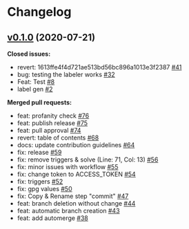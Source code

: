# Changelog

## [v0.1.0](https://github.com/Videndum/Universal-GitAction-Workflows/tree/v0.1.0) (2020-07-21)

**Closed issues:**

- revert: 1613ffe4f4d721ae513bd56bc896a1013e3f2387 [\#41](https://github.com/Videndum/Universal-GitAction-Workflows/issues/41)
- bug: testing the labeler works [\#32](https://github.com/Videndum/Universal-GitAction-Workflows/issues/32)
- Feat: Test [\#8](https://github.com/Videndum/Universal-GitAction-Workflows/issues/8)
- label gen [\#2](https://github.com/Videndum/Universal-GitAction-Workflows/issues/2)

**Merged pull requests:**

- feat: profanity check [\#76](https://github.com/Videndum/Universal-GitAction-Workflows/pull/76)
- feat: publish release [\#75](https://github.com/Videndum/Universal-GitAction-Workflows/pull/75)
- feat: pull approval [\#74](https://github.com/Videndum/Universal-GitAction-Workflows/pull/74)
- revert: table of contents [\#68](https://github.com/Videndum/Universal-GitAction-Workflows/pull/68)
- docs: update contribution guidelines [\#64](https://github.com/Videndum/Universal-GitAction-Workflows/pull/64)
- fix: release [\#59](https://github.com/Videndum/Universal-GitAction-Workflows/pull/59)
- fix: remove triggers & solve \(Line: 71, Col: 13\) [\#56](https://github.com/Videndum/Universal-GitAction-Workflows/pull/56)
- fix: minor issues with workflow [\#55](https://github.com/Videndum/Universal-GitAction-Workflows/pull/55)
- fix: change token to ACCESS\_TOKEN [\#54](https://github.com/Videndum/Universal-GitAction-Workflows/pull/54)
- fix: triggers [\#52](https://github.com/Videndum/Universal-GitAction-Workflows/pull/52)
- fix: gpg values [\#50](https://github.com/Videndum/Universal-GitAction-Workflows/pull/50)
- fix: Copy & Rename step "commit" [\#47](https://github.com/Videndum/Universal-GitAction-Workflows/pull/47)
- feat: branch deletion without change [\#44](https://github.com/Videndum/Universal-GitAction-Workflows/pull/44)
- feat: automatic branch creation [\#43](https://github.com/Videndum/Universal-GitAction-Workflows/pull/43)
- feat: add automerge [\#38](https://github.com/Videndum/Universal-GitAction-Workflows/pull/38)



